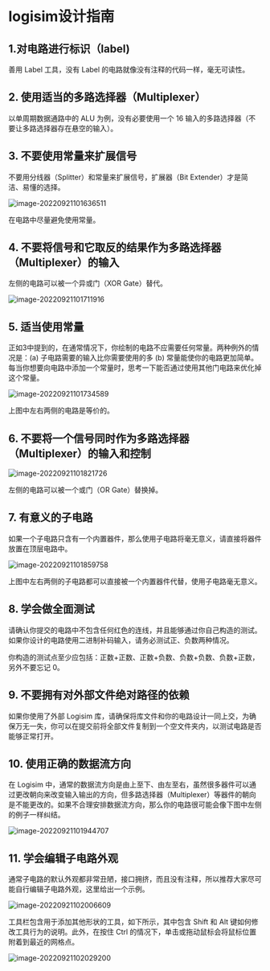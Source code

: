 # logisim设计指南

## 1.对电路进行标识（label)

善用 Label 工具，没有 Label 的电路就像没有注释的代码一样，毫无可读性。

## 2. 使用适当的多路选择器（Multiplexer）

以单周期数据通路中的 ALU 为例，没有必要使用一个 16 输入的多路选择器（不要让多路选择器存在悬空的输入）。

## 3. 不要使用常量来扩展信号

不要用分线器（Splitter）和常量来扩展信号，扩展器（Bit Extender）才是简洁、易懂的选择。

![image-20220921101636511](C:\Users\W\AppData\Roaming\Typora\typora-user-images\image-20220921101636511.png)

在电路中尽量避免使用常量。

## 4. 不要将信号和它取反的结果作为多路选择器（Multiplexer）的输入

左侧的电路可以被一个异或门（XOR Gate）替代。

![image-20220921101711916](C:\Users\W\AppData\Roaming\Typora\typora-user-images\image-20220921101711916.png)

## 5. 适当使用常量

正如3中提到的，在通常情况下，你绘制的电路不应需要任何常量。两种例外的情况是：(a) 子电路需要的输入比你需要使用的多 (b) 常量能使你的电路更加简单。每当你想要向电路中添加一个常量时，思考一下能否通过使用其他门电路来优化掉这个常量。

![image-20220921101734589](C:\Users\W\AppData\Roaming\Typora\typora-user-images\image-20220921101734589.png)

上图中左右两侧的电路是等价的。

## 6. 不要将一个信号同时作为多路选择器（Multiplexer）的输入和控制

![image-20220921101821726](C:\Users\W\AppData\Roaming\Typora\typora-user-images\image-20220921101821726.png)

左侧的电路可以被一个或门（OR Gate）替换掉。

## 7. 有意义的子电路

如果一个子电路只含有一个内置器件，那么使用子电路将毫无意义，请直接将器件放置在顶层电路中。

![image-20220921101859758](C:\Users\W\AppData\Roaming\Typora\typora-user-images\image-20220921101859758.png)

上图中左右两侧的子电路都可以直接被一个内置器件代替，使用子电路毫无意义。

## 8. 学会做全面测试

请确认你提交的电路中不包含任何红色的连线，并且能够通过你自己构造的测试。如果你设计的电路使用二进制补码输入，请务必测试正、负数两种情况。

你构造的测试点至少应包括：正数+正数、正数+负数、负数+负数、负数+正数，另外不要忘记 0。

## 9. 不要拥有对外部文件绝对路径的依赖

如果你使用了外部 Logisim 库，请确保将库文件和你的电路设计一同上交，为确保万无一失，你可以在提交前将全部文件复制到一个空文件夹内，以测试电路是否能够正常打开。

## 10. 使用正确的数据流方向

在 Logisim 中，通常的数据流方向是由上至下、由左至右，虽然很多器件可以通过更改朝向来改变输入输出的方向，但多路选择器（Multiplexer）等器件的朝向是不能更改的。如果不合理安排数据流方向，那么你的电路很可能会像下图中左侧的例子一样纠结。

![image-20220921101944707](C:\Users\W\AppData\Roaming\Typora\typora-user-images\image-20220921101944707.png)

## 11. 学会编辑子电路外观

通常子电路的默认外观都非常丑陋，接口拥挤，而且没有注释，所以推荐大家尽可能自行编辑子电路外观，这里给出一个示例。

![image-20220921102006609](C:\Users\W\AppData\Roaming\Typora\typora-user-images\image-20220921102006609.png)

工具栏包含用于添加其他形状的工具，如下所示，其中包含 Shift 和 Alt 键如何修改工具行为的说明。此外，在按住 Ctrl 的情况下，单击或拖动鼠标会将鼠标位置附着到最近的网格点。

![image-20220921102029200](C:\Users\W\AppData\Roaming\Typora\typora-user-images\image-20220921102029200.png)